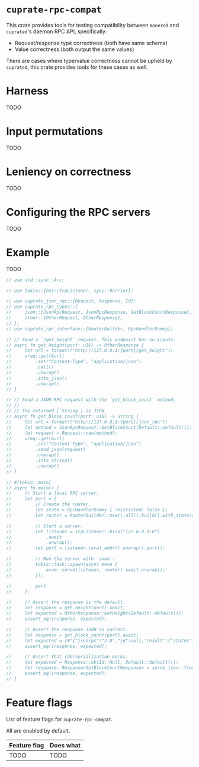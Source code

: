 # `cuprate-rpc-compat`
This crate provides tools for testing compatibility between `monerod` and `cuprated`'s daemon RPC API, specifically:
- Request/response type correctness (both have same schema)
- Value correctness (both output the same values)

There are cases where type/value correctness cannot be upheld by `cuprated`,
this crate provides tools for these cases as well.

# Harness
TODO

# Input permutations
TODO

# Leniency on correctness
TODO

# Configuring the RPC servers
TODO

# Example
TODO

```rust
// use std::sync::Arc;

// use tokio::{net::TcpListener, sync::Barrier};

// use cuprate_json_rpc::{Request, Response, Id};
// use cuprate_rpc_types::{
//     json::{JsonRpcRequest, JsonRpcResponse, GetBlockCountResponse},
//     other::{OtherRequest, OtherResponse},
// };
// use cuprate_rpc_interface::{RouterBuilder, RpcHandlerDummy};

// // Send a `/get_height` request. This endpoint has no inputs.
// async fn get_height(port: u16) -> OtherResponse {
//     let url = format!("http://127.0.0.1:{port}/get_height");
//     ureq::get(&url)
//         .set("Content-Type", "application/json")
//         .call()
//         .unwrap()
//         .into_json()
//         .unwrap()
// }

// // Send a JSON-RPC request with the `get_block_count` method.
// //
// // The returned [`String`] is JSON.
// async fn get_block_count(port: u16) -> String {
//     let url = format!("http://127.0.0.1:{port}/json_rpc");
//     let method = JsonRpcRequest::GetBlockCount(Default::default());
//     let request = Request::new(method);
//     ureq::get(&url)
//         .set("Content-Type", "application/json")
//         .send_json(request)
//         .unwrap()
//         .into_string()
//         .unwrap()
// }

// #[tokio::main]
// async fn main() {
//     // Start a local RPC server.
//     let port = {
//         // Create the router.
//         let state = RpcHandlerDummy { restricted: false };
//         let router = RouterBuilder::new().all().build().with_state(state);

//         // Start a server.
//         let listener = TcpListener::bind("127.0.0.1:0")
//             .await
//             .unwrap();
//         let port = listener.local_addr().unwrap().port();

//         // Run the server with `axum`.
//         tokio::task::spawn(async move {
//             axum::serve(listener, router).await.unwrap();
//         });

//         port
//     };

//     // Assert the response is the default.
//     let response = get_height(port).await;
//     let expected = OtherResponse::GetHeight(Default::default());
//     assert_eq!(response, expected);

//     // Assert the response JSON is correct.
//     let response = get_block_count(port).await;
//     let expected = r#"{"jsonrpc":"2.0","id":null,"result":{"status":"OK","untrusted":false,"count":0}}"#;
//     assert_eq!(response, expected);

//     // Assert that (de)serialization works.
//     let expected = Response::ok(Id::Null, Default::default());
//     let response: Response<GetBlockCountResponse> = serde_json::from_str(&response).unwrap();
//     assert_eq!(response, expected);
// }
```

# Feature flags
List of feature flags for `cuprate-rpc-compat`.

All are enabled by default.

| Feature flag | Does what |
|--------------|-----------|
| TODO         | TODO
